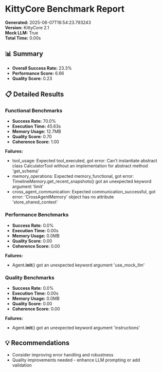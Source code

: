 # KittyCore Benchmark Report

**Generated:** 2025-06-07T16:54:23.793243  
**Version:** KittyCore 2.1  
**Mock LLM:** True  
**Total Time:** 0.00s  

## 📊 Summary

- **Overall Success Rate:** 23.3%
- **Performance Score:** 6.66
- **Quality Score:** 0.23

## 📋 Detailed Results

### Functional Benchmarks

- **Success Rate:** 70.0%
- **Execution Time:** 45.63s
- **Memory Usage:** 12.7MB
- **Quality Score:** 0.70
- **Coherence Score:** 1.00

**Failures:**
- tool_usage: Expected tool_executed, got error: Can't instantiate abstract class CalculatorTool without an implementation for abstract method 'get_schema'
- memory_operations: Expected memory_functional, got error: TimelineMemory.get_recent_snapshots() got an unexpected keyword argument 'limit'
- cross_agent_communication: Expected communication_successful, got error: 'CrossAgentMemory' object has no attribute 'store_shared_context'

### Performance Benchmarks

- **Success Rate:** 0.0%
- **Execution Time:** 0.00s
- **Memory Usage:** 0.0MB
- **Quality Score:** 0.00
- **Coherence Score:** 0.00

**Failures:**
- Agent.__init__() got an unexpected keyword argument 'use_mock_llm'

### Quality Benchmarks

- **Success Rate:** 0.0%
- **Execution Time:** 0.00s
- **Memory Usage:** 0.0MB
- **Quality Score:** 0.00
- **Coherence Score:** 0.00

**Failures:**
- Agent.__init__() got an unexpected keyword argument 'instructions'

## 💡 Recommendations

- Consider improving error handling and robustness
- Quality improvements needed - enhance LLM prompting or add validation
